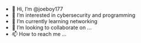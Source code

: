 - 👋 Hi, I’m @joeboy177
- 👀 I’m interested in cybersecurity and programming
- 🌱 I’m currently learning networking
- 💞️ I’m looking to collaborate on ...
- 📫 How to reach me ... 

<!---
joeboy177/joeboy177 is a ✨ special ✨ repository because its `README.md` (this file) appears on your GitHub profile.
You can click the Preview link to take a look at your changes.
--->
